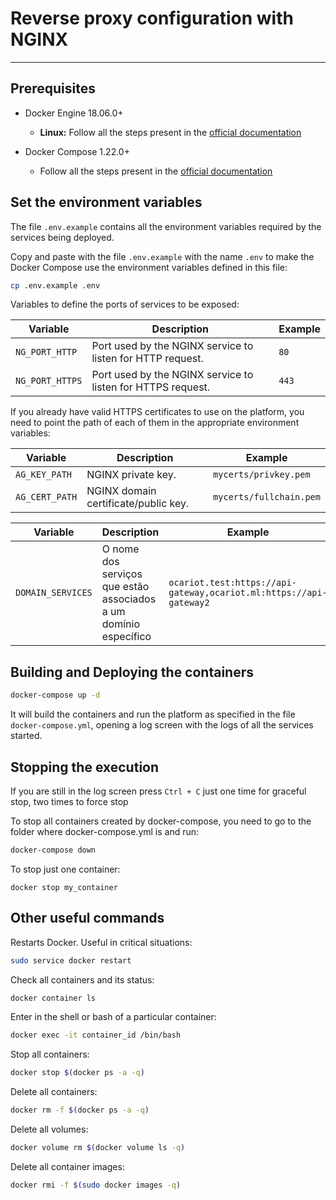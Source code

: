 # Reverse proxy configuration with NGINX

---

## Prerequisites


- Docker Engine 18.06.0+

  - **Linux:** Follow all the steps present in the [official documentation](https://docs.docker.com/install/linux/docker-ce/ubuntu/#install-docker-ce)

- Docker Compose 1.22.0+
  -  Follow all the steps present in the [official documentation](https://docs.docker.com/compose/install/)

## Set the environment variables

The file `.env.example` contains all the environment variables required by the services being deployed.

Copy and paste with the file `.env.example` with the name `.env` to make the Docker Compose use the environment variables defined in this file:

```sh
cp .env.example .env
```

Variables to define the ports of services to be exposed:

| Variable | Description | Example |
| -------- | ----------- | ------- |
| `NG_PORT_HTTP` |  Port used by the NGINX service to listen for HTTP request. | `80` |
| `NG_PORT_HTTPS` | Port used by the NGINX service to listen for HTTPS request. | `443` |

If you already have valid HTTPS certificates to use on the platform, you need to point the path of each of them in the appropriate environment variables:

| Variable | Description | Example |
| -------- | ----------- | ------- |
| `AG_KEY_PATH` | NGINX private key. | `mycerts/privkey.pem` |
| `AG_CERT_PATH` | NGINX domain certificate/public key. | `mycerts/fullchain.pem` |



| Variable | Description | Example |
| -------- | ----------- | ------- |
| `DOMAIN_SERVICES` | O nome dos serviços que estão associados a um domínio específico | `ocariot.test:https://api-gateway,ocariot.ml:https://api-gateway2` |

## Building and Deploying the containers

```sh
docker-compose up -d
 ```

It will build the containers and run the platform as specified in the file `docker-compose.yml`, opening a log screen with the logs of all the services started.

## Stopping the execution

If you are still in the log screen press `Ctrl + C` just one time for graceful stop, two times to force stop

To stop all containers created by docker-compose, you need to go to the folder where docker-compose.yml is and run:
```sh
docker-compose down
 ```

To stop just one container:

```ssh
docker stop my_container
 ```

## Other useful commands

Restarts Docker. Useful in critical situations:

```sh
sudo service docker restart
 ```

Check all containers and its status:

```sh
docker container ls
 ```

Enter in the shell or bash of a particular container:

```sh
docker exec -it container_id /bin/bash
 ```

Stop all containers:

```sh
docker stop $(docker ps -a -q)
 ```

Delete all containers:

```sh
docker rm -f $(docker ps -a -q)
 ```

Delete all volumes:

```sh
docker volume rm $(docker volume ls -q)
```

Delete all container images:

```sh
docker rmi -f $(sudo docker images -q)
```
